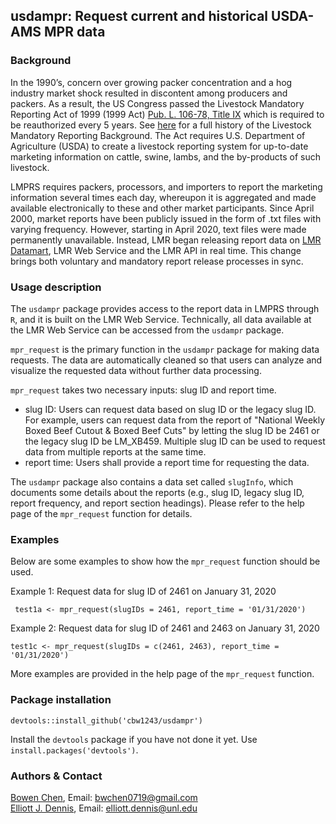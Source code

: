 ## usdampr: Request current and historical USDA-AMS MPR data

### Background    

In the 1990’s, concern over growing packer concentration and a hog industry market shock resulted in discontent among producers and packers. As a result, the US Congress passed the Livestock Mandatory Reporting Act of 1999 (1999 Act) [Pub. L. 106-78, Title IX](https://en.wikipedia.org/wiki/Livestock_Mandatory_Reporting_Act_of_1999) which is required to be reauthorized every 5 years. See [here](https://www.ams.usda.gov/sites/default/files/media/LivestockMandatoryReportingBackground.pdf) for a full history of the Livestock Mandatory Reporting Background. The Act requires U.S. Department of Agriculture (USDA) to create a livestock reporting system for up-to-date marketing information on cattle, swine, lambs, and the by-products of such livestock.   

LMPRS requires packers, processors, and importers to report the marketing information several times each day, whereupon it is aggregated and made available electronically to these and other market participants. Since April 2000, market reports have been publicly issued in the form of .txt files with varying frequency. However, starting in April 2020, text files were made permanently unavailable. Instead, LMR began releasing report data on [LMR Datamart](https://mpr.datamart.ams.usda.gov/), LMR Web Service and the LMR API in real time. This change brings both voluntary and mandatory report release processes in sync.  

### Usage description
The `usdampr` package provides access to the report data in LMPRS through `R`, and it is built on the LMR Web Service. Technically, all data available at the LMR Web Service can be accessed from the `usdampr` package. 

`mpr_request` is the primary function in the `usdampr` package for making data requests. The data are automatically cleaned so that users can analyze and visualize the requested data without further data processing.

`mpr_request` takes two necessary inputs: slug ID and report time. 

  - slug ID: Users can request data based on slug ID or the legacy slug ID. For example, users can request data from the report of "National Weekly Boxed Beef Cutout & Boxed Beef Cuts" by letting the slug ID be 2461 or the legacy slug ID be LM_XB459. Multiple slug ID can be used to request data from multiple reports at the same time.   
  - report time: Users shall provide a report time for requesting the data. 
 
 The `usdampr` package also contains a data set called `slugInfo`, which documents some details about the reports (e.g., slug ID, legacy slug ID, report frequency, and report section headings). Please refer to the help page of the `mpr_request` function for details. 


### Examples   
  Below are some examples to show how the `mpr_request` function should be used. 

  Example 1: Request data for slug ID of 2461 on January 31, 2020
 ```
  test1a <- mpr_request(slugIDs = 2461, report_time = '01/31/2020')
 ```
 
  Example 2: Request data for slug ID of 2461 and 2463 on January 31, 2020   
```
test1c <- mpr_request(slugIDs = c(2461, 2463), report_time = '01/31/2020')
```
More examples are provided in the help page of the `mpr_request` function.

### Package installation   
```
devtools::install_github('cbw1243/usdampr')
```
Install the `devtools` package if you have not done it yet. Use `install.packages('devtools')`.

### Authors & Contact   
[Bowen Chen](www.bwchen.com), Email: bwchen0719@gmail.com     
[Elliott J. Dennis](https://agecon.unl.edu/faculty/elliott-dennis), Email: elliott.dennis@unl.edu    



